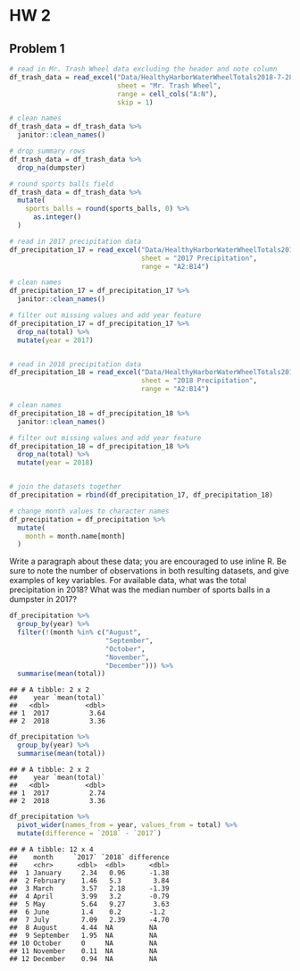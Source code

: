 HW 2
================

## Problem 1

``` r
# read in Mr. Trash Wheel data excluding the header and note column 
df_trash_data = read_excel("Data/HealthyHarborWaterWheelTotals2018-7-28.xlsx",
                           sheet = "Mr. Trash Wheel",
                           range = cell_cols("A:N"),
                           skip = 1)

# clean names
df_trash_data = df_trash_data %>% 
  janitor::clean_names()

# drop summary rows
df_trash_data = df_trash_data %>% 
  drop_na(dumpster)

# round sports balls field
df_trash_data = df_trash_data %>% 
  mutate(
    sports_balls = round(sports_balls, 0) %>% 
      as.integer()
  )

# read in 2017 precipitation data
df_precipitation_17 = read_excel("Data/HealthyHarborWaterWheelTotals2018-7-28.xlsx",
                                 sheet = "2017 Precipitation",
                                 range = "A2:B14")

# clean names
df_precipitation_17 = df_precipitation_17 %>% 
  janitor::clean_names()

# filter out missing values and add year feature
df_precipitation_17 = df_precipitation_17 %>% 
  drop_na(total) %>% 
  mutate(year = 2017)


# read in 2018 precipitation data
df_precipitation_18 = read_excel("Data/HealthyHarborWaterWheelTotals2018-7-28.xlsx",
                                 sheet = "2018 Precipitation",
                                 range = "A2:B14")

# clean names
df_precipitation_18 = df_precipitation_18 %>% 
  janitor::clean_names()

# filter out missing values and add year feature
df_precipitation_18 = df_precipitation_18 %>% 
  drop_na(total) %>% 
  mutate(year = 2018)


# join the datasets together
df_precipitation = rbind(df_precipitation_17, df_precipitation_18)

# change month values to character names
df_precipitation = df_precipitation %>% 
  mutate(
    month = month.name[month]
  )
```

Write a paragraph about these data; you are encouraged to use inline R.
Be sure to note the number of observations in both resulting datasets,
and give examples of key variables. For available data, what was the
total precipitation in 2018? What was the median number of sports balls
in a dumpster in 2017?

``` r
df_precipitation %>% 
  group_by(year) %>% 
  filter(!(month %in% c("August", 
                        "September", 
                        "October", 
                        "November", 
                        "December"))) %>% 
  summarise(mean(total))
```

    ## # A tibble: 2 x 2
    ##    year `mean(total)`
    ##   <dbl>         <dbl>
    ## 1  2017          3.64
    ## 2  2018          3.36

``` r
df_precipitation %>% 
  group_by(year) %>% 
  summarise(mean(total))
```

    ## # A tibble: 2 x 2
    ##    year `mean(total)`
    ##   <dbl>         <dbl>
    ## 1  2017          2.74
    ## 2  2018          3.36

``` r
df_precipitation %>% 
  pivot_wider(names_from = year, values_from = total) %>% 
  mutate(difference = `2018` - `2017`)
```

    ## # A tibble: 12 x 4
    ##    month     `2017` `2018` difference
    ##    <chr>      <dbl>  <dbl>      <dbl>
    ##  1 January     2.34   0.96      -1.38
    ##  2 February    1.46   5.3        3.84
    ##  3 March       3.57   2.18      -1.39
    ##  4 April       3.99   3.2       -0.79
    ##  5 May         5.64   9.27       3.63
    ##  6 June        1.4    0.2       -1.2 
    ##  7 July        7.09   2.39      -4.70
    ##  8 August      4.44  NA         NA   
    ##  9 September   1.95  NA         NA   
    ## 10 October     0     NA         NA   
    ## 11 November    0.11  NA         NA   
    ## 12 December    0.94  NA         NA

